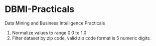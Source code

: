 # DBMI-Practicals
Data Mining and Business Intelligence Practicals

1. Normalize values to range 0.0 to 1.0
2. Filter dataset by zip code, valid zip code format is 5 numeric digits.
